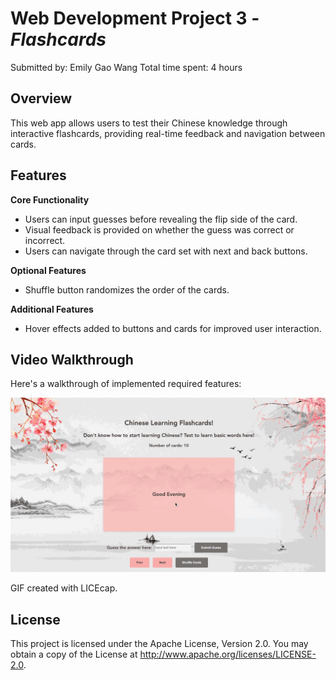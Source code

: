 # Web Development Project 3 - *Flashcards*

Submitted by: Emily Gao Wang
Total time spent: 4 hours

## Overview

This web app allows users to test their Chinese knowledge through interactive flashcards, providing real-time feedback and navigation between cards.

## Features

**Core Functionality**

- Users can input guesses before revealing the flip side of the card.
- Visual feedback is provided on whether the guess was correct or incorrect.
- Users can navigate through the card set with next and back buttons.

**Optional Features**

- Shuffle button randomizes the order of the cards.

**Additional Features**

- Hover effects added to buttons and cards for improved user interaction.

## Video Walkthrough

Here's a walkthrough of implemented required features:

<img src='pj3.gif' title='Video Walkthrough' width='' alt='Video Walkthrough' />

<!-- Replace this with whatever GIF tool you used! -->
GIF created with LICEcap.  
<!-- Recommended tools:
[Kap](https://getkap.co/) for macOS
[ScreenToGif](https://www.screentogif.com/) for Windows
[peek](https://github.com/phw/peek) for Linux. -->

## License

This project is licensed under the Apache License, Version 2.0. You may obtain a copy of the License at http://www.apache.org/licenses/LICENSE-2.0.
